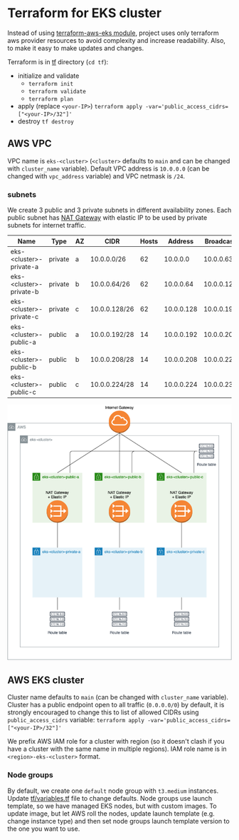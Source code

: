 # Terraform for EKS cluster

Instead of using [terraform-aws-eks module](https://github.com/terraform-aws-modules/terraform-aws-eks), project uses
only terraform aws provider resources to avoid complexity and increase readability. Also, to make it easy to make
updates and changes.

Terraform is in [tf](tf) directory (`cd tf`):
 - initialize and validate
   - `terraform init`
   - `terraform validate`
   - `terraform plan`
 - apply (replace `<your-IP>`) `terraform apply -var='public_access_cidrs=["<your-IP>/32"]'`
 - destroy `tf destroy`

## AWS VPC

VPC name is `eks-<cluster>` (`<cluster>` defaults to `main` and can be changed with `cluster_name` variable). Default
VPC address is `10.0.0.0` (can be changed with `vpc_address` variable) and VPC netmask is `/24`.

### subnets

We create 3 public and 3 private subnets in different availability zones. Each public subnet has
[NAT Gateway](https://docs.aws.amazon.com/vpc/latest/userguide/vpc-nat-gateway.html) with elastic IP to be used by
private subnets for internet traffic.

| Name                      | Type    | AZ | CIDR          | Hosts | Address    | Broadcast     | Host Min      | Host Max      |
| ------------------------- | ------- | -- | ------------- | ----- | ---------- | ------------- | ------------- | ------------- |
| eks-\<cluster>-private-a  | private | a  | 10.0.0.0/26   | 62    | 10.0.0.0   | 10.0.0.63     | 10.0.0.1      | 10.0.0.62     |
| eks-\<cluster>-private-b  | private | b  | 10.0.0.64/26  | 62    | 10.0.0.64  | 10.0.0.127    | 10.0.0.65     | 10.0.0.126    |
| eks-\<cluster>-private-c  | private | c  | 10.0.0.128/26 | 62    | 10.0.0.128 | 10.0.0.191    | 10.0.0.129    | 10.0.0.190    |
| eks-\<cluster>-public-a   | public  | a  | 10.0.0.192/28 | 14    | 10.0.0.192 | 10.0.0.207    | 10.0.0.193    | 10.0.0.206    |
| eks-\<cluster>-public-b   | public  | b  | 10.0.0.208/28 | 14    | 10.0.0.208 | 10.0.0.223    | 10.0.0.209    | 10.0.0.222    |
| eks-\<cluster>-public-c   | public  | c  | 10.0.0.224/28 | 14    | 10.0.0.224 | 10.0.0.239    | 10.0.0.225    | 10.0.0.238    |


<p align="center">
  <img alt="eks cluster diagram" src="docs/images/eks-cluster.png">
</p>

## AWS EKS cluster

Cluster name defaults to `main` (can be changed with `cluster_name` variable). Cluster has a public endpoint open to all 
traffic (`0.0.0.0/0`) by default, it is strongly encouraged to change this to list of allowed CIDRs using
`public_access_cidrs` variable: `terraform apply -var='public_access_cidrs=["<your-IP>/32"]'`

We prefix AWS IAM role for a cluster with region (so it doesn't clash if you have a cluster with the same name in
multiple regions). IAM role name is in `<region>-eks-<cluster>` format.

### Node groups

By default, we create one `default` node group with `t3.medium` instances. Update [tf/variables.tf](tf/variables.tf) file
to change defaults. Node groups use launch template, so we have managed EKS nodes, but with custom images. To update
image, but let AWS roll the nodes, update launch template (e.g. change instance type) and then set node groups launch
template version to the one you want to use.
